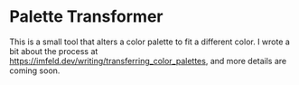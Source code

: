 # Palette Transformer

This is a small tool that alters a color palette to fit a different color. I wrote a bit about the process at https://imfeld.dev/writing/transferring_color_palettes, and more details are coming soon.
